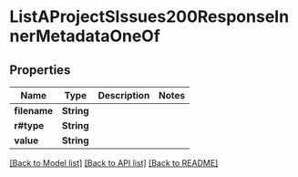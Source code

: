 # ListAProjectSIssues200ResponseInnerMetadataOneOf

## Properties

Name | Type | Description | Notes
------------ | ------------- | ------------- | -------------
**filename** | **String** |  | 
**r#type** | **String** |  | 
**value** | **String** |  | 

[[Back to Model list]](../README.md#documentation-for-models) [[Back to API list]](../README.md#documentation-for-api-endpoints) [[Back to README]](../README.md)


